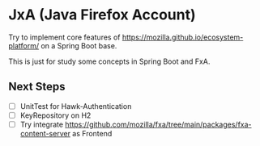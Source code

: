 # JxA (Java Firefox Account)

Try to implement core features of https://mozilla.github.io/ecosystem-platform/ on a Spring Boot base.

This is just for study some concepts in Spring Boot and FxA.

## Next Steps

- [ ] UnitTest for Hawk-Authentication
- [ ] KeyRepository on H2
- [ ] Try integrate https://github.com/mozilla/fxa/tree/main/packages/fxa-content-server as Frontend
